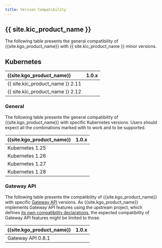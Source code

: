```yaml
---
title: Version Compatibility
---
```


## {{ site.kic_product_name }}

The following table presents the general compatibility of {{site.kgo_product_name}} with {{ site.kic_product_name }} minor versions.

## Kubernetes

| {{site.kgo_product_name}}        |            1.0.x            |
|:---------------------------------|:---------------------------:|
| {{ site.kic_product_name }} 2.11 | <i class="fa fa-check"></i> |
| {{ site.kic_product_name }} 2.12 | <i class="fa fa-check"></i> |

### General

The following table presents the general compatibility of {{site.kgo_product_name}} with specific Kubernetes versions.
Users should expect all the combinations marked with <i class="fa fa-check"></i> to work and to be supported.

| {{site.kgo_product_name}} |            1.0.x            |
|:--------------------------|:---------------------------:|
| Kubernetes 1.25           | <i class="fa fa-check"></i> |
| Kubernetes 1.26           | <i class="fa fa-check"></i> |
| Kubernetes 1.27           | <i class="fa fa-check"></i> |
| Kubernetes 1.28           | <i class="fa fa-check"></i> |

### Gateway API

The following table presents the compatibility of {{site.kgo_product_name}} with specific [Gateway API][gateway-api] versions.
As {{site.kgo_product_name}} implements Gateway API features using the upstream
project, which defines [its own compatibility declarations][gateway-api-supported-versions], the expected compatibility
of Gateway API features might be limited to those.

| {{site.kgo_product_name}} |            1.0.x            |
|:--------------------------|:---------------------------:|
| Gateway API 0.8.1         | <i class="fa fa-check"></i> |

[gateway-api]: https://github.com/kubernetes-sigs/gateway-api
[gateway-api-supported-versions]:https://gateway-api.sigs.k8s.io/concepts/versioning/#supported-versions
